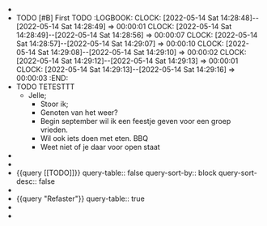 -
- TODO [#B] First TODO
  :LOGBOOK:
  CLOCK: [2022-05-14 Sat 14:28:48]--[2022-05-14 Sat 14:28:49] =>  00:00:01
  CLOCK: [2022-05-14 Sat 14:28:49]--[2022-05-14 Sat 14:28:56] =>  00:00:07
  CLOCK: [2022-05-14 Sat 14:28:57]--[2022-05-14 Sat 14:29:07] =>  00:00:10
  CLOCK: [2022-05-14 Sat 14:29:08]--[2022-05-14 Sat 14:29:10] =>  00:00:02
  CLOCK: [2022-05-14 Sat 14:29:12]--[2022-05-14 Sat 14:29:13] =>  00:00:01
  CLOCK: [2022-05-14 Sat 14:29:13]--[2022-05-14 Sat 14:29:16] =>  00:00:03
  :END:
- TODO TETESTTT
	- Jelle;
		- Stoor ik;
		- Genoten van het weer?
		- Begin september wil ik een feestje geven voor een groep vrieden.
		- Wil ook iets doen met eten. BBQ
		- Weet niet of je daar voor open staat
-
-
- {{query [[TODO]]}}
  query-table:: false
  query-sort-by:: block
  query-sort-desc:: false
-
- {{query "Refaster"}}
  query-table:: true
-
-